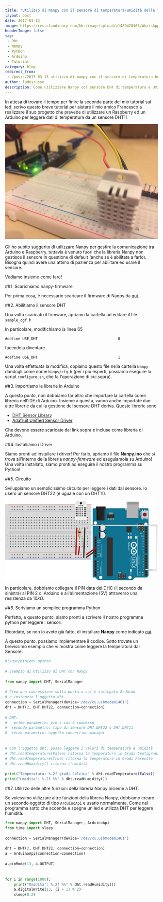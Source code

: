 ```yaml
---
title: "Utilizzo di Nanpy con il sensore di temperatura/umidità della famiglia DHT"
layout: post
date: 2017-03-13
image: https://res.cloudinary.com/hbr/image/upload/v1489428163/WhatsApp_Image_2017-03-13_at_19.02.01_f7vjmy.jpg
headerImage: false
tag:
 - Dht
 - Nanpy
 - Python
 - Arduino
 - Tutorial
category: blog
redirect_from:
 - /posts/2017-03-13-utilizzo-di-nanpy-con-il-sensore-di-temperatura-humidita-della-famiglia-dht
author: ludusrusso
description: Come utilizzare Nanpy col sensore DHT di temperatura e Umidità
---
```


In attesa di trovare il tempo per finire la seconda parte del mio tutorial sui led, 
scrivo questo breve tutorial per aiutare il mio amico Francesco a realizzare il suo progetto che prevede di utilizzare un Raspberry ed un Arduino per leggere dati di temperatura da un sensore DHT11.

![DHT e Arduino](/assets/imgs/2017-03-13-utilizzo-di-nanpy-con-il-sensore-di-temperatura-umidita-della-famiglia-dht.markdown/WhatsApp_Image_2017-03-13_at_19.02.01_f7vjmy.jpg)

Gli ho subito suggerito di utilizzare Nanpy per gestire la comunicazione tra Arduino e Raspberry, tuttavia è venuto fuori che la libreria Nanpy non gestisce il sensore in questione di default (anche se è abilitata a farlo). Bisogna quindi avere una attimo di pazienza per abilitare ed usare il sensore.

Vediamo insieme come fare!

##1. Scarichiamo nanpy-firmware

Per prima cosa, è necessario scaricare il firmware di Nanpy da [qui](https://github.com/nanpy/nanpy-firmware).

##2. Abilitiamo il sensore DHT

Una volta scaricato il firmware, apriamo la cartella ad editare il file `sample_cgf.h`

In particolare, modifichiamo la linea 65 

```
#define USE_DHT                                     0
```

facendola diventare 

```
#define USE_DHT                                     1
```

Una volta effettuata la modifica, copiamo questo file nella cartella `Nanpy` dandogli come nome `Nanpy/cfg.h` (per i più esperti, possiamo eseguire lo script `configure.sh`, che fa l'operazione di cui sopra).

##3. Importiamo le librerie in Arduino

A questo punto, non dobbiamo far altro che importare la cartella come libreria nell'IDE di Arduino. Insieme a questa, vanno anche importate due altre librerie da cui la gestione del sensore DHT deriva. Queste librerie sono

 - [DHT Sensor Library](https://github.com/adafruit/DHT-sensor-library)
 - [Adafruit Unified Sensor Driver](https://github.com/adafruit/Adafruit_Sensor)

Che devono essere scaricate dai link sopra e incluse come libreria di Arduino.

##4. Installiamo i Driver

Siamo pronti ad installare i driver! Per farlo, apriamo il file **Nanpy.ino** che si trova all'interno della libreria *nanpy-firmware* ed eseguiamola su Arduino! Una volta installato, siamo pronti ad eseguire il nostro programma su Python!

##5. Circuito

Sviluppiamo un semplicissimo circuito per leggere i dati dal sensore. Io userò un sensore DHT22 (è uguale con un DHT11).

![Circuito DHT](/assets/imgs/2017-03-13-utilizzo-di-nanpy-con-il-sensore-di-temperatura-umidita-della-famiglia-dht.markdown/arduino-dht22-temperature-hookup_oh726w.svg)

In particolare, dobbiamo collegare il PIN data del DHC (il secondo da sinistra) al PIN 2 di Arduino e all'alimentazione (5V) attraverso una resistenza da $10k\Omega$.

##6. Scriviamo un semplice programma Python

Perfetto, a questo punto, siamo pronti a scrivere il nostro programma python per leggere i sensori. 

Ricordate, se non lo avete già fatto, di installare **Nanpy** come indicato [qui](http://www.ludusrusso.cc/posts/2017-02-19-python-arduino-nanpy). 

A questo punto, possiamo implementare il codice. Sotto trovate un brevissimo esempio che vi mostra come leggere la temperatura dal Sensore.

```python
#!/usr/bin/env python

# Esempio di Utilizzo di DHT con Nanpy

from nanpy import DHT, SerialManager

# Creo una connessione sulla porta a cui è collegato Arduino
# e instanzio l'oggetto dht.
connection = SerialManager(device='/dev/cu.usbmodem1461')
dht = DHT(2, DHT.DHT22, connection=connection)

# DHT: 
#	primo parametro: pin a cui è connesso
#  secondo parametro: tipo di sensore DHT.DHT22 o DHT.DHT11
#  terzo parametro: oggetto connection manager


# Con l'oggetto dht, posso leggere i valori di temperatura e umidità
# dht.readTemperature(False) ritorna la temperatura in Gradi Centigradi
# dht.readTemperature(True) ritorna la temperatura in Gradi Farenite
# dht.readHumidity() ritorna l'umidità

print("Temperatura: %.2f gradi Celcius" % dht.readTemperature(False))
print("Umidita': %.2f %%" % dht.readHumidity())
```

##7. Utilizzo delle altre funzioni della libreria Nanpy insieme a DHT.

Se volessimo utilizzare altre funzioni della libreria Nanpy, dobbiamo creare un secondo oggetto di tipo `ArduinoApi` e usarlo normalmente. Come nel programma sotto che accende e spegne un led e utilizza DHT per leggere l'umidità.

```python
from nanpy import DHT, SerialManager, ArduinoApi
from time import sleep

connection = SerialManager(device='/dev/cu.usbmodem1461')

dht = DHT(2, DHT.DHT22, connection=connection)
a = ArduinoApi(connection=connection)

a.pinMode(13, a.OUTPUT)


for i in range(1000):
    print("Umidita': %.2f %%" % dht.readHumidity())
    a.digitalWrite(13, (i + 1) % 2)
    sleep(0.2)
```